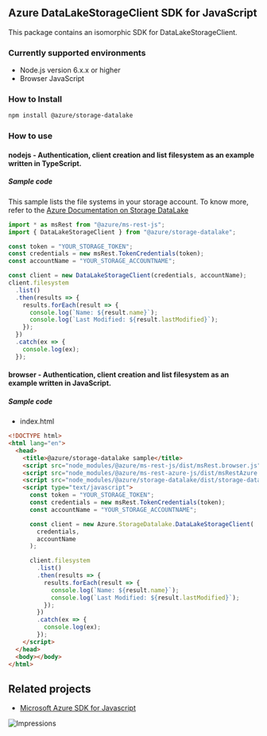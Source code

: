 ## Azure DataLakeStorageClient SDK for JavaScript

This package contains an isomorphic SDK for DataLakeStorageClient.

### Currently supported environments

- Node.js version 6.x.x or higher
- Browser JavaScript

### How to Install

```bash
npm install @azure/storage-datalake
```

### How to use

#### nodejs - Authentication, client creation and list filesystem as an example written in TypeScript.

##### Sample code
This sample lists the file systems in your storage account.  To know more, refer to the [Azure Documentation on Storage DataLake](https://docs.microsoft.com/en-us/azure/storage/blobs/data-lake-storage-introduction)


```typescript
import * as msRest from "@azure/ms-rest-js";
import { DataLakeStorageClient } from "@azure/storage-datalake";

const token = "YOUR_STORAGE_TOKEN";
const credentials = new msRest.TokenCredentials(token);
const accountName = "YOUR_STORAGE_ACCOUNTNAME";

const client = new DataLakeStorageClient(credentials, accountName);
client.filesystem
  .list()
  .then(results => {
    results.forEach(result => {
      console.log(`Name: ${result.name}`);
      console.log(`Last Modified: ${result.lastModified}`);
    });
  })
  .catch(ex => {
    console.log(ex);
  });
```

#### browser - Authentication, client creation and list filesystem as an example written in JavaScript.

##### Sample code

- index.html
```html
<!DOCTYPE html>
<html lang="en">
  <head>
    <title>@azure/storage-datalake sample</title>
    <script src="node_modules/@azure/ms-rest-js/dist/msRest.browser.js"></script>
    <script src="node_modules/@azure/ms-rest-azure-js/dist/msRestAzure.js"></script>
    <script src="node_modules/@azure/storage-datalake/dist/storage-datalake.js"></script>
    <script type="text/javascript">
      const token = "YOUR_STORAGE_TOKEN";
      const credentials = new msRest.TokenCredentials(token);
      const accountName = "YOUR_STORAGE_ACCOUNTNAME";

      const client = new Azure.StorageDatalake.DataLakeStorageClient(
        credentials,
        accountName
      );

      client.filesystem
        .list()
        .then(results => {
          results.forEach(result => {
            console.log(`Name: ${result.name}`);
            console.log(`Last Modified: ${result.lastModified}`);
          });
        })
        .catch(ex => {
          console.log(ex);
        });
    </script>
  </head>
  <body></body>
</html>
```

## Related projects

- [Microsoft Azure SDK for Javascript](https://github.com/Azure/azure-sdk-for-js)

![Impressions](https://azure-sdk-impressions.azurewebsites.net/api/impressions/azure-sdk-for-js/sdk/storage/storage-datalake/README.png)
